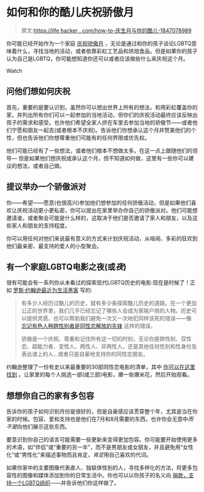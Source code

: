 # 如何和你的酷儿庆祝骄傲月

> 原文:[https://life hacker . com/how-to-庆生月与你的酷儿-1847078989](https://lifehacker.com/how-to-celebrate-pride-month-with-your-queer-kid-1847078989)

你可能已经开始作为一个家庭 [庆祝骄傲月](https://lifehacker.com/how-to-celebrate-pride-month-as-a-family-1843828132) ，无论是通过和你的孩子谈论LGBTQ意味着什么，寻找当地的活动，或者依靠彩虹工艺品和烘焙食品。但是如果你的孩子认为自己是LGBTQ，你可能想知道你还可以或者应该做些什么来庆祝这个月。

Watch

## 问他们想如何庆祝

首先，重要的是要认识到，虽然你可以想出世界上所有的想法，和用彩虹覆盖你的家，并列出所有你们可以一起参加的当地活动，但你们的庆祝活动最终应该反映出孩子的需求和感受。也许他们希望全家人挤在车里去参加当地的骄傲节——或者他们宁愿和朋友一起去(或者根本不庆祝)。告诉他们你想承认这个月并赞美他们的个性，但也告诉他们你想尊重他们可能有的任何界限或优先权。

他们可能已经有了一些想法，或者他们根本不想做太多。在这一点上跟随他们的领导— 但是如果他们想庆祝或承认这个月，但不知道如何做，这里有一些你可以建议的想法，或者自己做。

## 提议举办一个骄傲派对

你——希望——愿意(也很高兴)参加他们想参加的任何骄傲活动，但是如果他们喜欢让庆祝活动更小更私密，你可以提出在家里举办你自己的骄傲派对。他们可能想邀请谁，或者聚会可能是什么样的，这取决于他们是否邀请了家人和朋友，以及这些家人和朋友的支持程度。

你可以用任何对他们来说最有意义的方式来计划庆祝活动，从喧闹、多彩的狂欢到他们最亲密、最支持的爱人的小型聚会。

## 有一个家庭LGBTQ电影之夜(或*夜*)

很有可能会有一系列你从未看过的探索现代LGBTQ历史的电影:现在是时候了！正如 [罗斯·约翰逊最近为生活黑客](https://lifehacker.com/30-movies-that-explore-the-spectrum-queer-history-1847003358) 写的:

> 有多少人经历过酷儿的历史，就有多少条探索酷儿历史的道路。在一个更加公正的世界里，我们几乎已经忘记了哪些人会成为家喻户晓的人物。历史可以提供灵感，也可以帮助我们避免一次又一次地犯同样该死的错误——像 [忘记有色人种跨性别者是同性恋解放的先锋](https://lifehacker.com/the-history-of-pride-month-celebrations-1835301088) 这样的错误。
> 
> 骄傲是一个庆祝、尊重和记住所有这一切的时刻，无论你是跨性别、双性恋、超能力者、变性人、两性人、非两性人，还是其他任何性别和性身份及表达谱上的人...或者只是自豪地支持你的同性恋朋友。

约翰逊整理了一份有史以来最重要的30部同性恋电影的清单，其中 [你可以在这里找到](https://lifehacker.com/30-movies-that-explore-the-spectrum-queer-history-1847003358) 。让家里的每个人挑选一部(或三部)电影，爆一些爆米花，然后开始观看。

## 想想你自己的家有多包容

告诉你的孩子如何识别月份是很好的，但是自豪感应该贯穿整个年，尤其是当在你家的时候。包容、爱和支持也是他们在7月和8月需要的东西，也许你会无意中*而不是*向他们展示这些东西。

要意识到你自己的语言可能需要一些更新来变得更加包容。你可能要开始使用更多的术语，如“伴侣”或“重要的另一半”，而不是男朋友或女朋友，并且避免用“女性化”或“男性化”来描述事物而且肯定，*肯定*用自己喜欢的代词。

如果你家中的主要图像代表直人、独联体性别的人，寻找多样化的方法，将更多包容性的图像和媒体添加到你的日常生活中。你也可以以你孩子的名义向 [捐款，支持一个LGBTQ组织](https://www.everyaction.com/blog/10-awesome-lgbtq-organizations-support)——并告诉他们你这样做了。